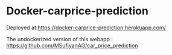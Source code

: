 # Docker-carprice-prediction

Deployed at:https://docker-carprice-prediction.herokuapp.com/

The undockerized version of this webapp : https://github.com/MSufiyanAG/car_price_prediction
